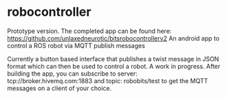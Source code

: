 # robocontroller
Prototype version. The completed app can be found here: https://github.com/unlaxedneurotic/bitsrobocontrollerv2
An android app to control a ROS robot via MQTT publish messages

Currently a button based interface that publishes a twist message in JSON format which can then be used to control a robot. A work in progress.
After building the app, you can subscribe to server: tcp://broker.hivemq.com:1883 and topic: robobits/test to get the MQTT messages on a client of your choice.
